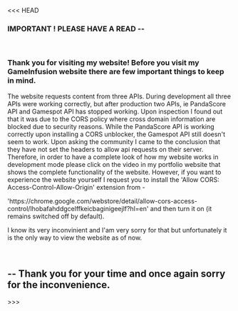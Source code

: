 <<< HEAD
</br>
### IMPORTANT ! PLEASE HAVE A READ --
</br>
<h3>Thank you for visiting my website! Before you visit my GameInfusion website there are few important things to keep in mind.</h3>

<p>The website requests content from three APIs. During development all three APIs were working correctly, but after production two APIs, ie PandaScore API and Gamespot API has
stopped working. Upon inspection I found out that it was due to the CORS policy where cross domain information are blocked due to security reasons. While the PandaScore API
is working correctly upon installing a CORS unblocker, the Gamespot API still doesn't seem to work. Upon asking the community I came to the conclusion that they have not set
the headers to allow api requests on their server. Therefore, in order to have a complete look of how my website works in development mode please
click on the video in my portfolio website that shows the complete functionality of the website. However, if you want to experience the website yourself I request you to
install the 'Allow CORS: Access-Control-Allow-Origin' extension from - </p>

<p>'https://chrome.google.com/webstore/detail/allow-cors-access-control/lhobafahddgcelffkeicbaginigeejlf?hl=en' and then turn it on (it remains switched off by default).</p>

<p>I know its very inconvinient and I'am very sorry for that but unfortunately it is the only way to view the website as of now.</p>
</br>
<h2>-- Thank you for your time and once again sorry for the inconvenience.</h2>
>>>
